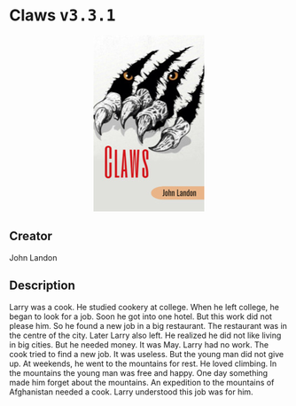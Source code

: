 
# Claws <kbd>v3.3.1</kbd>

<center>
  <img src="./cover-1024.jpg"/>
</center>

## Creator
John Landon

## Description
Larry was a cook. He studied cookery at college. When he left college, he began to look for a job. Soon he got into one hotel. But this work did not please him. So he found a new job in a big restaurant. The restaurant was in the centre of the city. Later Larry also left. He realized he did not like living in big cities. But he needed money. It was May. Larry had no work. The cook tried to find a new job. It was useless. But the young man did not give up. At weekends, he went to the mountains for rest. He loved climbing. In the mountains the young man was free and happy. One day something made him forget about the mountains. An expedition to the mountains of Afghanistan needed a cook. Larry understood this job was for him.
